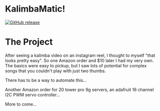 # KalimbaMatic!

[![GitHub release](#)](#)

# The Project
After seeing a kalimba video on an instagram reel, I thought to myself "that looks pretty easy". So one Amazon order and $10 later I had my very own. The basics were easy to pickup, but I saw lots of potential for complex songs that you couldn't play with just two thumbs.

There has to be a way to automate this...

Another Amazon order for 20 tower pro 9g servers, an adafruit 16 channel I2C PWM servo controller...

More to come...
